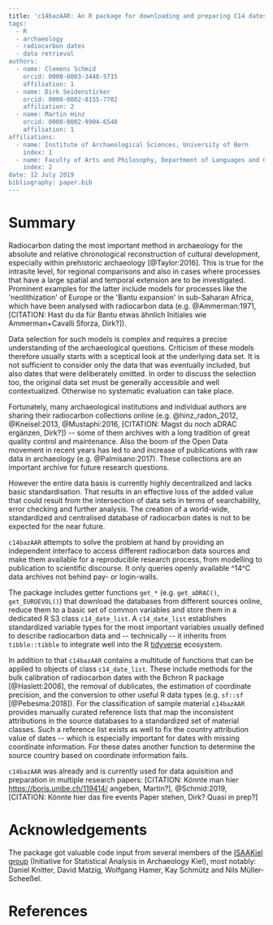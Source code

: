 ```yaml
---
title: 'c14bazAAR: An R package for downloading and preparing C14 dates from different source databases
tags:
  - R
  - archaeology
  - radiocarbon dates
  - data retrieval
authors:
  - name: Clemens Schmid
    orcid: 0000-0003-3448-5715
    affiliation: 1
  - name: Dirk Seidensticker
    orcid: 0000-0002-8155-7702
    affiliation: 2
  - name: Martin Hinz
    orcid: 0000-0002-9904-6548
    affiliation: 1
affiliations:
  - name: Institute of Archaeological Sciences, University of Bern
    index: 1
  - name: Faculty of Arts and Philosophy, Department of Languages and Cultures, Ghent University
    index: 2
date: 12 July 2019
bibliography: paper.bib
---
```


# Summary

Radiocarbon dating the most important method in archaeology for the absolute and relative chronological reconstruction of cultural development, especially within prehistoric archaeology [@Taylor:2016]. This is true for the intrasite level, for regional comparisons and also in cases where processes that have a large spatial and temporal extension are to be investigated. Prominent examples for the latter include models for processes like the 'neolithization' of Europe or the 'Bantu expansion' in sub-Saharan Africa, which have been analysed with radiocarbon data (e.g. @Ammerman:1971, [CITATION: Hast du da für Bantu etwas ähnlich Initiales wie Ammerman+Cavalli Sforza, Dirk?]). 

Data selection for such models is complex and requires a precise understanding of the archaeological questions. Criticism of these models therefore usually starts with a sceptical look at the underlying data set. It is not sufficient to consider only the data that was eventually included, but also dates that were deliberately omitted. In order to discuss the selection too, the original data set must be generally accessible and well contextualized. Otherwise no systematic evaluation can take place.

Fortunately, many archaeological institutions and individual authors are sharing their radiocarbon collections online (e.g. @hinz_radon_2012, @Kneisel:2013, @Mustaphi:2016, [CITATION: Magst du noch aDRAC ergänzen, Dirk?]) -- some of them archives with a long tradition of great quality control and maintenance. Also the boom of the Open Data movement in recent years has led to and increase of publications with raw data in archaeology (e.g. @Palmisano:2017). These collections are an important archive for future research questions. 

However the entire data basis is currently highly decentralized and lacks basic standardisation. That results in an effective loss of the added value that could result from the intersection of data sets in terms of searchability, error checking and further analysis. The creation of a world-wide, standardized and centralised database of radiocarbon dates is not to be expected for the near future.

``c14bazAAR`` attempts to solve the problem at hand by providing an independent interface to access different radiocarbon data sources and make them available for a reproducible research process, from modelling to publication to scientific discourse. It only queries openly available ^14^C data archives not behind pay- or login-walls.

The package includes getter functions `get_*` (e.g. `get_aDRAC()`, `get_EUROEVOL()`) that download the databases from different sources online, reduce them to a basic set of common variables and store them in a dedicated R S3 class `c14_date_list`. A `c14_date_list` establishes standardized variable types for the most important variables usually defined to describe radiocarbon data and -- technically -- it inherits from `tibble::tibble` to integrate well into the R [tidyverse](https://www.tidyverse.org/) ecosystem.

In addition to that ``c14bazAAR`` contains a multitude of functions that can be applied to objects of class `c14_date_list`. These include methods for the bulk calibration of radiocarbon dates with the Bchron R package [@Haslett:2008], the removal of dublicates, the estimation of coordinate precision, and the conversion to other useful R data types (e.g. `sf::sf` [@Pebesma:2018]). For the classification of sample material ``c14bazAAR`` provides manually curated reference lists that map the inconsistent attributions in the source databases to a standardized set of material classes. Such a reference list exists as well to fix the country attribution value of dates -- which is especially important for dates with missing coordinate information. For these dates another function to determine the source country based on coordinate information fails.

``c14bazAAR`` was already and is currently used for data aquisition and preparation in multiple research papers: [CITATION: Könnte man hier https://boris.unibe.ch/119414/ angeben, Martin?]<!--MH: Das ist aber nur ein Vortragsabstract!-->, @Schmid:2019, [CITATION: Könnte hier das fire events Paper stehen, Dirk? Quasi in prep?]

# Acknowledgements

The package got valuable code input from several members of the [ISAAKiel group](https://isaakiel.github.io) (Initiative for Statistical Analysis in Archaeology Kiel), most notably: Daniel Knitter, David Matzig, Wolfgang Hamer, Kay Schmütz and Nils Müller-Scheeßel.

# References
